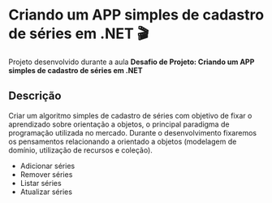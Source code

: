 # Criando um APP simples de cadastro de séries em .NET :clapper:

Projeto desenvolvido durante a aula **Desafio de Projeto: Criando um APP simples de cadastro de séries em .NET**

## Descrição

Criar um algoritmo simples de cadastro de séries com objetivo de fixar o aprendizado sobre orientação a objetos, o principal paradigma de programação utilizada no mercado. Durante o desenvolvimento fixaremos os pensamentos relacionando a orientado a objetos (modelagem de domínio, utilização de recursos e coleção).

- Adicionar séries
- Remover séries
- Listar séries
- Atualizar séries



